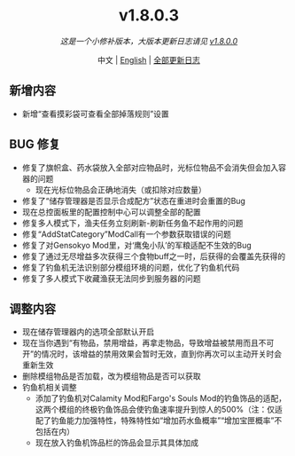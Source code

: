 ﻿<h1 align="center">v1.8.0.3</h1>

<div align="center">

*这是一个小修补版本，大版本更新日志请见 [v1.8.0.0](v1.8.0.0.md)*

中文 | [English](../en/v1.8.0.3.md) | [全部更新日志](../../ChangeLog.md)

</div>

## 新增内容

- 新增“查看摸彩袋可查看全部掉落规则”设置

## BUG 修复

- 修复了旗帜盒、药水袋放入全部对应物品时，光标位物品不会消失但会加入容器的问题
  - 现在光标位物品会正确地消失（或扣除对应数量）
- 修复了“储存管理器是否显示合成配方”状态在重进时会重置的Bug
- 现在总控面板里的配置控制中心可以调整全部的配置
- 修复多人模式下，渔夫任务立刻刷新-刷新任务鱼不起作用的问题
- 修复“AddStatCategory”ModCall有一个参数获取错误的问题
- 修复了对Gensokyo Mod里，对‘鹰兔小队’的军粮适配不生效的Bug
- 修复了通过无尽增益多次获得三个食物buff之一时，后获得的会覆盖先获得的
- 修复了钓鱼机无法识别部分模组环境的问题，优化了钓鱼机代码
- 修复了多人模式下收藏渔获无法同步到服务器的问题

## 调整内容

- 现在储存管理器内的选项全部默认开启
- 现在当你遇到“有物品，禁用增益，再拿走物品，导致增益被禁用而且不可开”的情况时，该增益的禁用效果会暂时无效，直到你再次可以主动开关时会重新生效
- 删除模组物品是否加载，改为模组物品是否可以获取
- 钓鱼机相关调整
  - 添加了钓鱼机对Calamity Mod和Fargo's Souls Mod的钓鱼饰品的适配，这两个模组的终极钓鱼饰品会使钓鱼速率提升到惊人的500%（注：仅适配了钓鱼能力加强特性，特殊特性如“增加药水鱼概率”“增加宝匣概率”不包括在内）
  - 现在放入钓鱼机饰品栏的饰品会显示其具体加成
